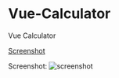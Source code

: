 # Vue-Calculator
Vue Calculator

[Screenshot](https://imgur.com/8OFjRzf)

Screenshot: 
![screenshot](https://imgur.com/8OFjRzf "Vue Calculator")


